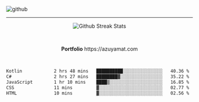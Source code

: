 ![github](https://media.discordapp.net/attachments/881363147364118528/1142610121697021952/background.png?width=1000&height=300)<br>
___
<p align="center">
  <img alt="Github Streak Stats" src="https://streak-stats.demolab.com?user=Azuyamat&theme=transparent&hide_border=true"/>
</p><br>
<p align="center">
      <strong>Portfolio</strong> https://azuyamat.com
</p><br>

<!--START_SECTION:waka-->

```txt
Kotlin            2 hrs 48 mins   ██████████░░░░░░░░░░░░░░░   40.36 %
C#                2 hrs 27 mins   ████████▓░░░░░░░░░░░░░░░░   35.22 %
JavaScript        1 hr 10 mins    ████▒░░░░░░░░░░░░░░░░░░░░   16.85 %
CSS               11 mins         ▓░░░░░░░░░░░░░░░░░░░░░░░░   02.77 %
HTML              10 mins         ▓░░░░░░░░░░░░░░░░░░░░░░░░   02.56 %
```

<!--END_SECTION:waka-->
